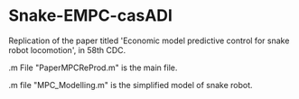 # Snake-EMPC-casADI
Replication of the paper titled 'Economic model predictive control for snake robot locomotion', in 58th CDC.

.m File "PaperMPCReProd.m" is the main file. 

.m file "MPC_Modelling.m" is the simplified model of snake robot.
